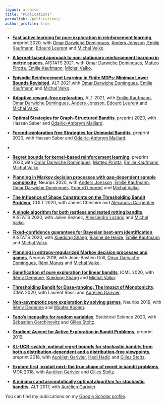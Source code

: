 ```yaml
---
layout: archive
title: "Publications"
permalink: /publications/
author_profile: true
---
```



* [**Fast active learning for pure exploration in reinforcement learning**](https://arxiv.org/pdf/2007.13442.pdf), preprint 2020, with [Omar Darwiche Domingues](https://omardrwch.github.io/), [Anders Jonsson](https://www.upf.edu/web/anders-jonsson) ,[Emilie Kaufmann](http://chercheurs.lille.inria.fr/ekaufman/), [Edourd Leurent](http://edouardleurent.com/) and [Michal Valko](http://researchers.lille.inria.fr/~valko/hp/).

* [**A kernel-based approach to non-stationary reinforcement learning in metric spaces**](https://arxiv.org/pdf/2007.05078.pdf), AISTATS 2021, with
[Omar Darwiche Domingues](https://omardrwch.github.io/), [Matteo Pirotta](https://teopir.github.io/), [Emilie Kaufmann](http://chercheurs.lille.inria.fr/ekaufman/), [Michal Valko](http://researchers.lille.inria.fr/~valko/hp/).

* [**Episodic Reinforcement Learning in Finite MDPs: Minimax Lower Bounds Revisited**](https://arxiv.org/pdf/2010.03531.pdf), ALT 2021,with [Omar Darwiche Domingues](https://omardrwch.github.io/), [Emilie Kaufmann](http://chercheurs.lille.inria.fr/ekaufman/) and [Michal Valko](http://researchers.lille.inria.fr/~valko/hp/).

* [**Adaptive reward-free exploration**](https://arxiv.org/pdf/2006.06294), ALT 2021, with [Emilie Kaufmann](http://chercheurs.lille.inria.fr/ekaufman/), [Omar Darwiche Domingues](https://omardrwch.github.io/), [Anders Jonsson](https://www.upf.edu/web/anders-jonsson), [Edourd Leurent](http://edouardleurent.com/) and [Michal Valko](http://researchers.lille.inria.fr/~valko/hp/).

* [**Optimal Strategies for Graph-Structured Bandits**](https://arxiv.org/pdf/2007.03224), preprint 2020, with Hassan Saber and [Odalric-Ambrym Maillard](http://odalricambrymmaillard.neowordpress.fr/).

* [**Forced-exploration free Strategies for Unimodal Bandits**](https://arxiv.org/pdf/2006.16569.pdf), preprint 2020, with Hassan Saber and [Odalric-Ambrym Maillard](http://odalricambrymmaillard.neowordpress.fr/).
* 
* [**Regret bounds for kernel-based reinforcement learning**](https://arxiv.org/pdf/2004.05599), preprint 2020,with [Omar Darwiche Domingues](https://omardrwch.github.io/), [Matteo Pirotta](https://teopir.github.io/), [Emilie Kaufmann](http://chercheurs.lille.inria.fr/ekaufman/), [Michal Valko](http://researchers.lille.inria.fr/~valko/hp/).

* [**Planning in Markov decision processes with gap-dependent sample complexity**](https://arxiv.org/pdf/2006.05879), Neurips 2020, with [Anders Jonsson](https://www.upf.edu/web/anders-jonsson) ,[Emilie Kaufmann](http://chercheurs.lille.inria.fr/ekaufman/), [Omar Darwiche Domingues](https://omardrwch.github.io/), [Edourd Leurent](http://edouardleurent.com/) and [Michal Valko](http://researchers.lille.inria.fr/~valko/hp/).

* [**The Influence of Shape Constraints on the Thresholding Bandit Problem**](https://arxiv.org/pdf/2006.10006.pdf), COLT 2020, with James Cheshire and [Alexandra Carpentier](https://sites.google.com/site/alexandracarpentierresearch).

* [**A single algorithm for both restless and rested rotting bandits**](http://proceedings.mlr.press/v108/seznec20a/seznec20a.pdf), AISTATS 2020, with Julien Seznec, [Alessandro Lazaric](http://researchers.lille.inria.fr/~lazaric/Webpage/Home/Home.html) and [Michal Valko](http://researchers.lille.inria.fr/~valko/hp/).

* [**Fixed-confidence guarantees for Bayesian best-arm identification**](https://arxiv.org/pdf/1910.10945.pdf), AISTATS 2020, with [Xuedong Shang](https://xuedong.github.io/about/), [Rianne de Heide](https://homepages.cwi.nl/~heide/), [Emilie Kaufmann](http://chercheurs.lille.inria.fr/ekaufman/) and [Michal Valko](http://researchers.lille.inria.fr/~valko/hp/).

* [**Planning in entropy-regularized Markov decision processes and games**](https://proceedings.neurips.cc/paper/2019/file/50982fb2f2cfa186d335310461dfa2be-Paper.pdf), Neurips 2019, with Jean-Bastien Grill, [Omar Darwiche Domingues](https://omardrwch.github.io/), [Rémi Munos](http://researchers.lille.inria.fr/munos/) and [Michal Valko](http://researchers.lille.inria.fr/~valko/hp/).

* [**Gamification of pure exploration for linear bandits**](http://proceedings.mlr.press/v119/degenne20a/degenne20a.pdf), ICML 2020, with [Rémy Degenne](https://remydegenne.github.io/), [Xuedong Shang](https://xuedong.github.io/about/) and [Michal Valko](http://researchers.lille.inria.fr/~valko/hp/).

* [**Thresholding Bandit for Dose-ranging: The Impact of Monotonicity**](https://arxiv.org/pdf/1711.04454.pdf), ICMA 2020, with Laurent Rossi and [Aurélien Garivier](http://www.math.univ-toulouse.fr/%7Eagarivie/).

* [**Non-asymptotic pure exploration by solving games**](https://arxiv.org/pdf/1906.10431), Neurips 2019, with [Rémy Degenne](https://remydegenne.github.io/) and [Wouter Koolen](http://wouterkoolen.info/).

* [**Fano’s inequality for random variables**](https://arxiv.org/pdf/1702.05985.pdf),  Statistical Science 2020, with [Sébastien Gerchinovitz](https://www.math.univ-toulouse.fr/%7Esgerchin/) and [Gilles Stoltz](http://stoltz.perso.math.cnrs.fr/).


* [**Gradient Ascent for Active Exploration in Bandit Problems**](http://perso.math.univ-toulouse.fr/pmenard/files/2012/04/gradient_ascent_active_explo.pdf), preprint 2019.

* [**KL-UCB-switch: optimal regret bounds for stochastic bandits from both a distribution-dependent and a distribution-free viewpoints**](https://arxiv.org/pdf/1805.05071.pdf), preprint 2018, with [Aurélien Garivier](http://www.math.univ-toulouse.fr/%7Eagarivie/), [Hédi Hadiji](https://www.imo.universite-paris-saclay.fr/~hadiji/) and [Gilles Stoltz](http://stoltz.perso.math.cnrs.fr/).

* [**Explore first, exploit next: the true shape of regret in bandit problems**](https://arxiv.org/pdf/1602.07182.pdf), MOR 2018, with [Aurélien Garivier](http://www.math.univ-toulouse.fr/%7Eagarivie/) and [Gilles Stoltz](http://stoltz.perso.math.cnrs.fr/).


* [**A minimax and asymptotically optimal algorithm for stochastic bandits**](https://arxiv.org/pdf/1702.07211.pdf), ALT 2017, with [Aurélien Garivier](http://www.math.univ-toulouse.fr/%7Eagarivie/).

You can find my publications on my [Google Scholar profile](https://scholar.google.com/citations?user=KXimUncAAAAJ&hl=en").
